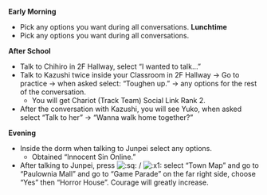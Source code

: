 **Early Morning**

- Pick any options you want during all conversations.
  **Lunchtime**
- Pick any options you want during all conversations.

**After School**

- Talk to Chihiro in 2F Hallway, select “I wanted to talk…”
- Talk to Kazushi twice inside your Classroom in 2F Hallway -> Go to practice -> when asked select: “Toughen up.” -> any options for the rest of the conversation.
  - You will get Chariot (Track Team) Social Link Rank 2.
- After the conversation with Kazushi, you will see Yuko, when asked select “Talk to her” -> “Wanna walk home together?”

**Evening**

- Inside the dorm when talking to Junpei select any options.
  - Obtained “Innocent Sin Online.”
- After talking to Junpei, press ![:sq:](https://www.powerpyx.com/wp-includes/images/smilies/square.png) / ![:x1:](https://www.powerpyx.com/wp-includes/images/smilies/x1.png) select “Town Map” and go to “Paulownia Mall” and go to “Game Parade” on the far right side, choose “Yes” then “Horror House”. Courage will greatly increase.
